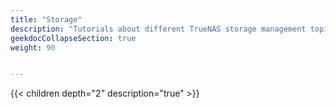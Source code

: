 ```yaml
---
title: "Storage"
description: "Tutorials about different TrueNAS storage management topics."
geekdocCollapseSection: true
weight: 90


---
```


{{< children depth="2" description="true" >}}

